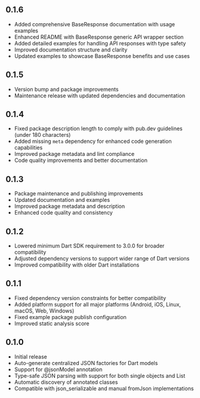 ## 0.1.6

* Added comprehensive BaseResponse<T> documentation with usage examples
* Enhanced README with BaseResponse generic API wrapper section
* Added detailed examples for handling API responses with type safety
* Improved documentation structure and clarity
* Updated examples to showcase BaseResponse benefits and use cases

## 0.1.5

* Version bump and package improvements
* Maintenance release with updated dependencies and documentation

## 0.1.4

* Fixed package description length to comply with pub.dev guidelines (under 180 characters)
* Added missing `meta` dependency for enhanced code generation capabilities
* Improved package metadata and lint compliance
* Code quality improvements and better documentation

## 0.1.3

* Package maintenance and publishing improvements
* Updated documentation and examples
* Improved package metadata and description
* Enhanced code quality and consistency

## 0.1.2

* Lowered minimum Dart SDK requirement to 3.0.0 for broader compatibility
* Adjusted dependency versions to support wider range of Dart versions
* Improved compatibility with older Dart installations

## 0.1.1

* Fixed dependency version constraints for better compatibility
* Added platform support for all major platforms (Android, iOS, Linux, macOS, Web, Windows)
* Fixed example package publish configuration
* Improved static analysis score

## 0.1.0

* Initial release
* Auto-generate centralized JSON factories for Dart models
* Support for @jsonModel annotation
* Type-safe JSON parsing with support for both single objects and List<T>
* Automatic discovery of annotated classes
* Compatible with json_serializable and manual fromJson implementations
